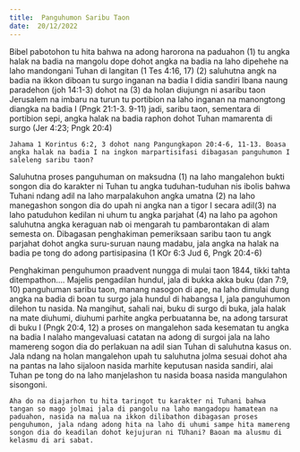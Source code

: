 ```yaml
---
title:  Panguhumon Saribu Taon
date:  20/12/2022
---
```


Bibel pabotohon tu hita bahwa na adong harorona na paduahon (1) tu angka halak na badia na mangolu dope dohot angka na badia na laho dipehehe na laho mandongani Tuhan di langitan (1 Tes 4:16, 17) (2) saluhutna angk na badia na ikkon diboan tu surgo inganan na badia I didia sandiri Ibana naung paradehon (joh 14:1-3) dohot na (3) da holan diujungn ni asaribu taon Jerusalem na imbaru na turun tu portibion na laho inganan na manongtong diangka na badia I (Pngk 21:1-3. 9-11) jadi, saribu taon, sementara di portibion sepi, angka halak na badia raphon dohot Tuhan mamarenta di surgo (Jer 4:23; Pngk 20:4)

`Jahama 1 Korintus 6:2, 3 dohot nang Pangungkapon 20:4-6, 11-13. Boasa angka halak na badia I na ingkon marpartisifasi dibagasan panguhumon I saleleng saribu taon?`

Saluhutna proses panguhuman on maksudna (1) na laho mangalehon bukti songon dia do karakter ni Tuhan tu angka tuduhan-tuduhan nis ibolis bahwa Tuhani ndang adil na laho marpalakuhon angka umatna (2) na laho manegashon songon dia do upah ni angka nan a tigor I secara adil(3) na laho patuduhon kedilan ni uhum tu angka parjahat (4) na laho pa agohon saluhutna angka keraguan nab oi mengarah tu pambarontakan di alam semesta on. Dibagasan penghakiman pemeriksaan saribu taon tu angk parjahat dohot angka suru-suruan naung madabu, jala angka na halak na badia pe tong do adong partisipasina (1 KOr 6:3 Jud 6, Pngk 20:4-6)

Penghakiman penguhumon praadvent nungga di mulai taon 1844, tikki tahta ditempathon…. Majelis pengadilan hundul, jala di bukka akka buku (dan 7:9, 10) panguhuman saribu taon, manang nasogon di ape, na laho dimulai dung angka na badia di boan  tu surgo jala hundul di habangsa I, jala panguhumon dilehon tu nasida. Na mangihut, sahali nai, buku di surgo di buka, jala halak na mate diuhumi, diuhumi parhite angka perbuatanna be, na adong tarsurat di buku I (Pngk 20:4, 12) a proses on mangalehon sada kesematan tu angka na badia I nalaho mangevaluasi catatan na adong di surgoi jala na laho mamereng sogon dia do perlakuan na adil sian Tuhan di saluhutna kasus on. Jala ndang na holan mangalehon upah tu saluhutna jolma sesuai dohot aha na pantas  na laho sijaloon nasida marhite keputusan nasida sandiri, alai Tuhan pe tong  do na laho manjelashon tu nasida boasa nasida mangulahon sisongoni.

`Aha do na diajarhon tu hita taringot tu karakter ni Tuhani bahwa tangan so mago jolmai jala di pangolu na laho mangadopu hamatean na paduahon, nasida na malua na ikkon dilibathon dibagasan proses penguhumon, jala ndang adong hita na laho di uhumi sampe hita mamereng songon dia do keadilan dohot kejujuran ni TUhani? Baoan ma alusmu di kelasmu di ari sabat.`